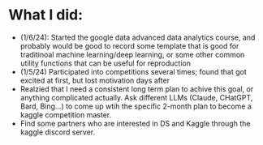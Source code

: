 # What I did:
- (1/6/24): Started the google data advanced data analytics course, and probably would be good to record some template that is good for traditinoal machine learning/deep learning, or some other common utility functions that can be useful for reproduction 
- (1/5/24) Participated into competitions several times; found that got excited at first, but lost motivation days after
- Realzied that I need a consistent long term plan to achive this goal, or anything complicated actually. Ask different LLMs (Claude, CHatGPT, Bard, Bing...) to come up wtih the specific 2-month plan to become a kaggle competition master. 
- Find some partners who are interested in DS and Kaggle through the kaggle discord server.



